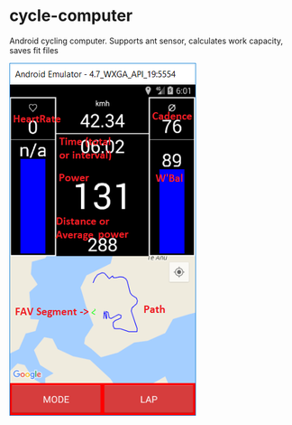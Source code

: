 # cycle-computer
Android cycling computer. Supports ant sensor, calculates work capacity, saves fit files

![Screenshot taken 2017.06.19](https://raw.githubusercontent.com/inv2004/cycle-computer/master/img/screen1.png)
